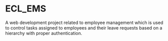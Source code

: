 # ECL_EMS
A web development project related to employee management which is used to control tasks assigned to employees and their leave requests based on a hierarchy with proper authentication.
